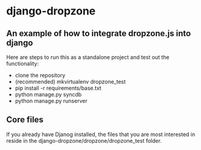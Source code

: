 django-dropzone
===============

An example of how to integrate dropzone.js into django
------------------------------------------------------
Here are steps to run this as a standalone project and test out the functionality:

+ clone the repository
+ (recommended) mkvirtualenv dropzone_test
+ pip install -r requirements/base.txt
+ python manage.py syncdb
+ python manage.py runserver


Core files
----------
If you already have Djanog installed, the files that you are most interested in reside in the django-dropzone/dropzone/dropzone_test folder.